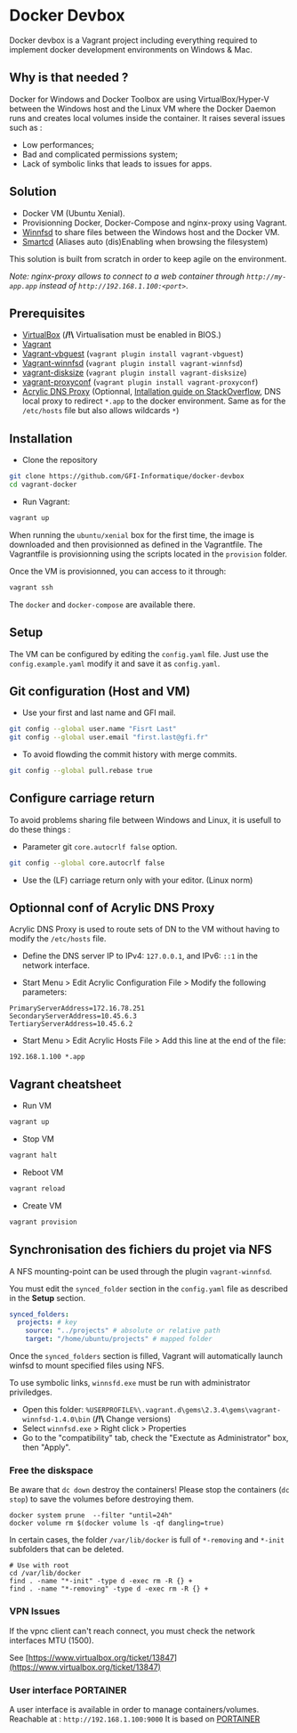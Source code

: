 ﻿# Docker Devbox

Docker devbox is a Vagrant project including everything required to implement docker development environments on 
Windows & Mac.

## Why is that needed ?

Docker for Windows and Docker Toolbox are using VirtualBox/Hyper-V between the Windows host and the Linux VM where the Docker Daemon runs and creates local volumes inside the container. It raises several issues such as :

* Low performances;
* Bad and complicated permissions system;
* Lack of symbolic links that leads to issues for apps.

## Solution

* Docker VM (Ubuntu Xenial).
* Provisionning Docker, Docker-Compose and nginx-proxy using Vagrant.
* [Winnfsd](https://github.com/winnfsd/winnfsd) to share files between the Windows host and the Docker VM.
* [Smartcd](https://github.com/cxreg/smartcd) (Aliases auto (dis)Enabling when browsing the filesystem)

This solution is built from scratch in order to keep agile on the environment.

*Note:  nginx-proxy allows to connect to a web container through `http://my-app.app` instead of `http://192.168.1.100:<port>`*.

## Prerequisites

- [VirtualBox](https://www.virtualbox.org/) (**/!\\** Virtualisation must be enabled in BIOS.)
- [Vagrant](https://www.vagrantup.com/)
- [Vagrant-vbguest](https://github.com/dotless-de/vagrant-vbguest) (`vagrant plugin install vagrant-vbguest`)
- [Vagrant-winnfsd](https://github.com/winnfsd/vagrant-winnfsd) (`vagrant plugin install vagrant-winnfsd`)
- [vagrant-disksize](https://github.com/sprotheroe/vagrant-disksize) (`vagrant plugin install vagrant-disksize`)
- [vagrant-proxyconf](https://github.com/tmatilai/vagrant-proxyconf) (`vagrant plugin install vagrant-proxyconf`)
- [Acrylic DNS Proxy](https://sourceforge.net/projects/acrylic) (Optionnal, [Intallation guide on StackOverflow](https://stackoverflow.com/questions/138162/wildcards-in-a-windows-hosts-file#answer-9695861), DNS local proxy to redirect `*.app` to 
the docker environment. Same as for the `/etc/hosts` file but also allows wildcards `*`)

## Installation

- Clone the repository

```bash
git clone https://github.com/GFI-Informatique/docker-devbox
cd vagrant-docker
```

- Run Vagrant:

```bash
vagrant up
```

When running the `ubuntu/xenial` box for the first time, the image is downloaded and then provisionned as defined in the Vagrantfile.
The Vagrantfile is provisionning using the scripts located in the `provision` folder.

Once the VM is provisionned, you can access to it through:

```bash
vagrant ssh
```

The `docker` and `docker-compose` are available there.

## Setup

The VM can be configured by editing the `config.yaml` file. Just use the `config.example.yaml` modify it and save it as `config.yaml`.

## Git configuration (Host and VM)

* Use your first and last name and GFI mail.

```bash
git config --global user.name "Fisrt Last"
git config --global user.email "first.last@gfi.fr"
```

* To avoid flowding the commit history with merge commits.

```bash
git config --global pull.rebase true
```

## Configure carriage return

To avoid problems sharing file between Windows and Linux, it is usefull to do these things :

- Parameter git `core.autocrlf false` option.

```bash
git config --global core.autocrlf false
```

- Use the (LF) carriage return only with your editor. (Linux norm)

## Optionnal conf of Acrylic DNS Proxy

Acrylic DNS Proxy is used to route sets of DN to the VM without having to modify the `/etc/hosts` file.

- Define the DNS server IP to IPv4: `127.0.0.1`, and IPv6: `::1` in the network interface.

- Start Menu > Edit Acrylic Configuration File > Modify the following parameters:

```
PrimaryServerAddress=172.16.78.251
SecondaryServerAddress=10.45.6.3
TertiaryServerAddress=10.45.6.2
```

- Start Menu > Edit Acrylic Hosts File > Add this line at the end of the file:

```
192.168.1.100 *.app
```

## Vagrant cheatsheet

- Run VM

```bash
vagrant up
```

- Stop VM
```bash
vagrant halt
```

- Reboot VM
```bash
vagrant reload
```

- Create VM
```bash
vagrant provision
```

## Synchronisation des fichiers du projet via NFS

A NFS mounting-point can be used through the plugin `vagrant-winnfsd`.

You must edit the `synced_folder` section in the `config.yaml` file as described in the **Setup** section.

```yml
synced_folders:
  projects: # key
    source: "../projects" # absolute or relative path
    target: "/home/ubuntu/projects" # mapped folder
```

Once the `synced_folders` section is filled, Vagrant will automatically launch winfsd to mount specified files using NFS.

To use symbolic links, `winnsfd.exe` must be run with administrator priviledges.

- Open this folder: `%USERPROFILE%\.vagrant.d\gems\2.3.4\gems\vagrant-winnfsd-1.4.0\bin` (**/!\\** Change versions)
- Select `winnfsd.exe` > Right click > Properties
- Go to the "compatibility" tab, check the "Exectute as Administrator" box, then "Apply".

### Free the diskspace

Be aware that `dc down` destroy the containers! Please stop the containers (`dc stop`) to save the volumes before destroying them.

 ```
 docker system prune  --filter "until=24h"
 docker volume rm $(docker volume ls -qf dangling=true)
 ```

In certain cases, the folder `/var/lib/docker` is full of `*-removing` and `*-init` subfolders that can be deleted.

 ```
 # Use with root
 cd /var/lib/docker
 find . -name "*-init" -type d -exec rm -R {} +
 find . -name "*-removing" -type d -exec rm -R {} +
 ``` 

 ### VPN Issues

If the vpnc client can't reach connect, you must check the network interfaces MTU (1500).

See [https://www.virtualbox.org/ticket/13847](https://www.virtualbox.org/ticket/13847)

### User interface PORTAINER

A user interface is available in order to manage containers/volumes. Reachable at : `http://192.168.1.100:9000`
It is based on [PORTAINER](https://portainer.readthedocs.io/en/stable/index.html)